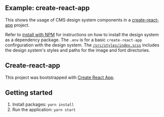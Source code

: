## Example: create-react-app

This shows the usage of CMS design system components in a [create-react-app](https://create-react-app.dev/docs/getting-started/) project.

Refer to [install with NPM](https://design.cms.gov/startup/installation/) for instructions on how to install the design system as a dependency package. The `.env` is for a basic `create-react-app` confirguration with the design system. The [`/src/styles/index.scss`](https://design.cms.gov/startup/sass-and-css/) includes the design system's styles and paths for the image and font directories.

## Create-react-app

This project was bootstrapped with [Create React App](https://github.com/facebook/create-react-app).

## Getting started

1. Install packages: `yarn install`
1. Run the application: `yarn start`
